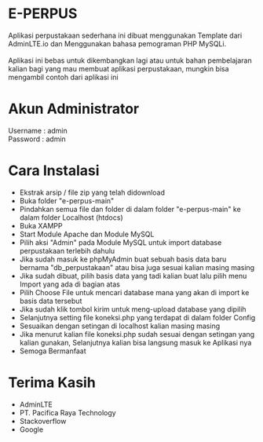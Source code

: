 # E-PERPUS
 Aplikasi perpustakaan sederhana ini dibuat menggunakan Template dari AdminLTE.io dan Menggunakan bahasa pemograman PHP MySQLi. <br> <br>
 Aplikasi ini bebas untuk dikembangkan lagi atau untuk bahan pembelajaran kalian bagi yang mau membuat aplikasi perpustakaan, mungkin bisa mengambil contoh dari aplikasi ini

# Akun Administrator
Username : admin
<br>
Password : admin

# Cara Instalasi
<ul>
     <li> Ekstrak arsip / file zip yang telah didownload </li>
     <li> Buka folder "e-perpus-main" </li>
     <li> Pindahkan semua file dan folder di dalam folder "e-perpus-main" ke dalam folder Localhost (htdocs) </li>
     <li> Buka XAMPP </li>
     <li> Start Module Apache dan Module MySQL </li>
     <li> Pilih aksi "Admin" pada Module MySQL untuk import database perpustakaan terlebih dahulu </li>
     <li> Jika sudah masuk ke phpMyAdmin buat sebuah basis data baru bernama "db_perpustakaan" atau bisa juga sesuai kalian masing masing </li>
     <li> Jika sudah dibuat, pilih basis data yang tadi kalian buat lalu pilih menu Import yang ada di bagian atas </li>
     <li> Pilih Choose File untuk mencari database mana yang akan di import ke basis data tersebut </li>
     <li> Jika sudah klik tombol kirim untuk meng-upload database yang dipilih </li>
     <li> Selanjutnya setting file koneksi.php yang terdapat di dalam folder Config </li>
     <li> Sesuaikan dengan setingan di localhost kalian masing masing </li>
     <li> Jika menurut kalian file koneksi.php sudah sesuai dengan setingan yang kalian gunakan, Selanjutnya kalian bisa langsung masuk ke Aplikasi nya </li>
     <li> Semoga Bermanfaat </li>
</ul>

# Terima Kasih
<ul>
    <li> AdminLTE </li>
    <li> PT. Pacifica Raya Technology </li>
    <li> Stackoverflow </li>
    <li> Google </li>
</ul>
